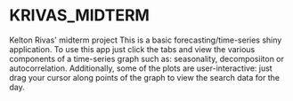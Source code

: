 # KRIVAS_MIDTERM
Kelton Rivas' midterm project
This is a basic forecasting/time-series shiny application. To use this app just click the tabs and view the various components of a time-series graph such as: seasonality, decomposiiton or autocorrelation. 
Additionally, some of the plots are user-interactive: just drag your cursor along points of the graph to view the search data for the day. 
